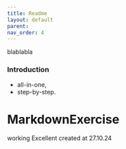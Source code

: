 ```yaml
---
title: Readme
layout: default
parent:
nav_order: 4
---
```


blablabla

### Introduction

* all-in-one,
* step-by-step.

# MarkdownExercise
 working
Excellent created at 27.10.24